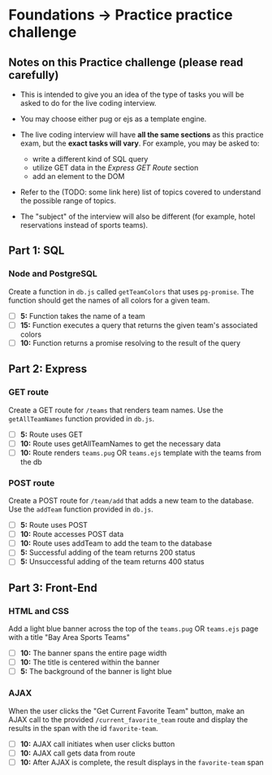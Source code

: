 # Foundations -> Practice practice challenge

## Notes on this Practice challenge (please read carefully)

- This is intended to give you an idea of the type of tasks you will be asked to do for the live coding interview.

- You may choose either pug or ejs as a template engine.

- The live coding interview will have __all the same sections__ as this practice exam, but the __exact tasks will vary__. For example, you may be asked to:
  - write a different kind of SQL query
  - utilize GET data in the *Express GET Route* section
  - add an element to the DOM

- Refer to the (TODO: some link here) list of topics covered to understand the possible range of topics.

- The "subject" of the interview will also be different (for example, hotel reservations instead of sports teams).

## Part 1: SQL

### Node and PostgreSQL

Create a function in `db.js` called `getTeamColors` that uses `pg-promise`. The function should get the names of all colors for a given team.

  - [ ] __5:__ Function takes the name of a team
  - [ ] __15:__ Function executes a query that returns the given team's associated colors
  - [ ] __10:__ Function returns a promise resolving to the result of the query

## Part 2: Express

### GET route
Create a GET route for `/teams` that renders team names. Use the `getAllTeamNames` function provided in `db.js`.

- [ ] __5:__ Route uses GET
- [ ] __10:__ Route uses getAllTeamNames to get the necessary data
- [ ] __10:__ Route renders `teams.pug` OR `teams.ejs` template with the teams from the db

### POST route
Create a POST route for `/team/add` that adds a new team to the database. Use the `addTeam` function provided in `db.js`.

- [ ] __5:__ Route uses POST
- [ ] __10:__ Route accesses POST data
- [ ] __10:__ Route uses addTeam to add the team to the database
- [ ] __5:__ Successful adding of the team returns 200 status
- [ ] __5:__ Unsuccessful adding of the team returns 400 status

## Part 3: Front-End

### HTML and CSS
Add a light blue banner across the top of the `teams.pug` OR `teams.ejs` page with a title "Bay Area Sports Teams"

- [ ] __10:__ The banner spans the entire page width
- [ ] __10:__ The title is centered within the banner
- [ ] __5:__ The background of the banner is light blue

### AJAX
When the user clicks the "Get Current Favorite Team" button, make an AJAX call to the provided `/current_favorite_team` route and display the results in the span with the id `favorite-team`.

- [ ] __10:__ AJAX call initiates when user clicks button
- [ ] __10:__ AJAX call gets data from route
- [ ] __10:__ After AJAX is complete, the result displays in the `favorite-team` span
